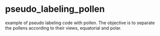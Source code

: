# pseudo_labeling_pollen
example of pseudo labeling code with pollen. The objective is to separate the pollens according to their views, equatorial and polar.
